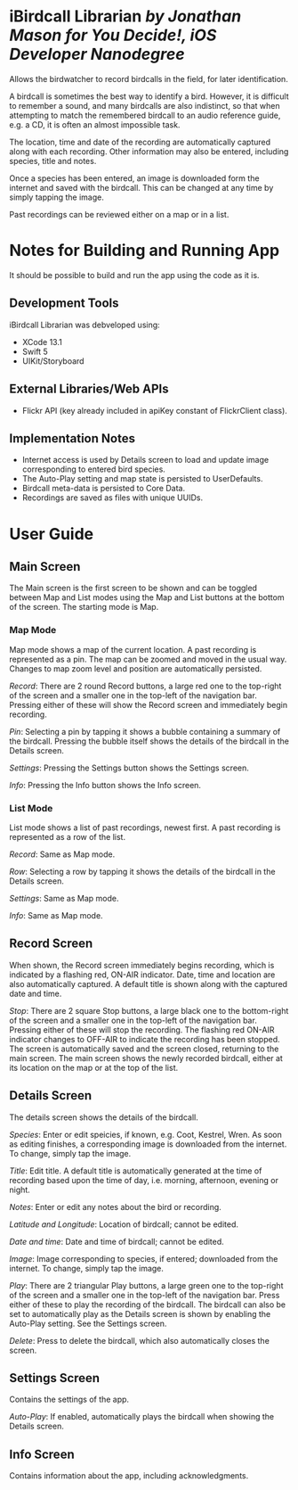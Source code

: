 # iBirdcall Librarian *by Jonathan Mason for You Decide!, iOS Developer Nanodegree*

Allows the birdwatcher to record birdcalls in the field, for later identification.

A birdcall is sometimes the best way to identify a bird. However, it is difficult to remember a sound, and many birdcalls are also indistinct, so that when attempting to match the remembered birdcall to an audio reference guide, e.g. a CD, it is often an almost impossible task.

The location, time and date of the recording are automatically captured along with each recording. Other information may also be entered, including species, title and notes.

Once a species has been entered, an image is downloaded form the internet and saved with the birdcall. This can be changed at any time by simply tapping the image.

Past recordings can be reviewed either on a map or in a list.

# Notes for Building and Running App

It should be possible to build and run the app using the code as it is.

## Development Tools

iBirdcall Librarian was debveloped using:

- XCode 13.1
- Swift 5
- UIKit/Storyboard

## External Libraries/Web APIs

- Flickr API (key already included in apiKey constant of FlickrClient class).

## Implementation Notes

- Internet access is used by Details screen to load and update image corresponding to entered bird species.
- The Auto-Play setting and map state is persisted to UserDefaults.
- Birdcall meta-data is persisted to Core Data.
- Recordings are saved as files with unique UUIDs.

# User Guide

## Main Screen

The Main screen is the first screen to be shown and can be toggled between Map and List modes using the Map and List buttons at the bottom of the screen. The starting mode is Map.

### Map Mode

Map mode shows a map of the current location. A past recording is represented as a pin. The map can be zoomed and moved in the usual way. Changes to map zoom level and position are automatically persisted.

*Record*: There are 2 round Record buttons, a large red one to the top-right of the screen and a smaller one in the top-left of the navigation bar. Pressing either of these will show the Record screen and immediately begin recording.

*Pin*: Selecting a pin by tapping it shows a bubble containing a summary of the birdcall. Pressing the bubble itself shows the details of the birdcall in the Details screen.

*Settings*: Pressing the Settings button shows the Settings screen.

*Info*: Pressing the Info button shows the Info screen.

### List Mode

List mode shows a list of past recordings, newest first. A past recording is represented as a row of the list.

*Record*: Same as Map mode.

*Row*: Selecting a row by tapping it shows the details of the birdcall in the Details screen.

*Settings*: Same as Map mode.

*Info*: Same as Map mode.

## Record Screen

When shown, the Record screen immediately begins recording, which is indicated by a flashing red, ON-AIR indicator. Date, time and location are also automatically captured. A default title is shown along with the captured date and time.

*Stop*: There are 2 square Stop buttons, a large black one to the bottom-right of the screen and a smaller one in the top-left of the navigation bar. Pressing either of these will stop the recording. The flashing red ON-AIR indicator changes to OFF-AIR to indicate the recording has been stopped. The screen is automatically saved and the screen closed, returning to the main screen. The main screen shows the newly recorded birdcall, either at its location on the map or at the top of the list.

## Details Screen

The details screen shows the details of the birdcall.

*Species*: Enter or edit speicies, if known, e.g. Coot, Kestrel, Wren. As soon as editing finishes, a corresponding image is downloaded from the internet. To change, simply tap the image.

*Title*: Edit title. A default title is automatically generated at the time of recording based upon the time of day, i.e. morning, afternoon, evening or night.

*Notes*: Enter or edit any notes about the bird or recording.

*Latitude and Longitude*: Location of birdcall; cannot be edited.

*Date and time*: Date and time of birdcall; cannot be edited.

*Image*: Image corresponding to species, if entered; downloaded from the internet. To change, simply tap the image.

*Play*: There are 2 triangular Play buttons, a large green one to the top-right of the screen and a smaller one in the top-left of the navigation bar. Press either of these to play the recording of the birdcall. The birdcall can also be set to automatically play as the Details screen is shown by enabling the Auto-Play setting. See the Settings screen.

*Delete*: Press to delete the birdcall, which also automatically closes the screen.

## Settings Screen

Contains the settings of the app.

*Auto-Play*: If enabled, automatically plays the birdcall when showing the Details screen.

## Info Screen

Contains information about the app, including acknowledgments.
